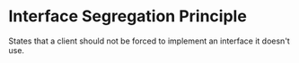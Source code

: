 # Interface Segregation Principle
States that a client should not be forced to implement an interface it doesn't use.